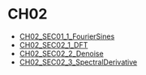 # CH02

- [CH02_SEC01_1_FourierSines](CH02_SEC01_1_FourierSines.md)
- [CH02_SEC02_1_DFT](CH02_SEC02_1_DFT.md)
- [CH02_SEC02_2_Denoise](CH02_SEC02_2_Denoise.md)
- [CH02_SEC02_3_SpectralDerivative](CH02_SEC02_3_SpectralDerivative.md)
